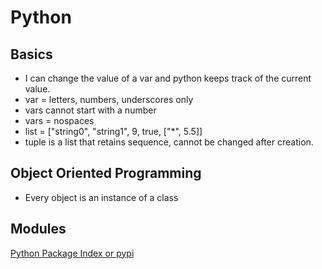 # Python

## Basics

* I can change the value of a var and python keeps track of the current value.
* var = letters, numbers, underscores only
* vars cannot start with a number
* vars = nospaces
* list = ["string0", "string1", 9, true, ["*", 5.5]]
* tuple is a list that retains sequence, cannot be changed after creation.

## Object Oriented Programming

* Every object is an instance of a class

## Modules

[Python Package Index or pypi](https://pypi.org/)